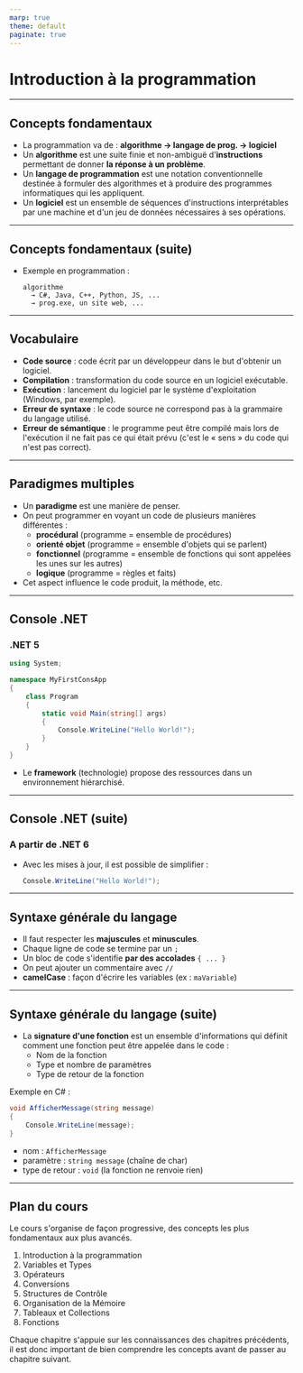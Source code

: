```yaml
---
marp: true
theme: default
paginate: true
---
```


# Introduction à la programmation

---

## Concepts fondamentaux

- La programmation va de : **algorithme → langage de prog. → logiciel**
- Un **algorithme** est une suite finie et non-ambiguë d'**instructions** permettant de donner **la réponse à un problème**.
- Un **langage de programmation** est une notation conventionnelle destinée à formuler des algorithmes et à produire des programmes informatiques qui les appliquent.
- Un **logiciel** est un ensemble de séquences d'instructions interprétables par une machine et d'un jeu de données nécessaires à ses opérations.

---

## Concepts fondamentaux (suite)

- Exemple en programmation :
  ```
  algorithme 
    → C#, Java, C++, Python, JS, ... 
    → prog.exe, un site web, ...
  ```

---

## Vocabulaire

- **Code source** : code écrit par un développeur dans le but d'obtenir un logiciel.
- **Compilation** : transformation du code source en un logiciel exécutable.
- **Exécution** : lancement du logiciel par le système d'exploitation (Windows, par exemple).
- **Erreur de syntaxe** : le code source ne correspond pas à la grammaire du langage utilisé.
- **Erreur de sémantique** : le programme peut être compilé mais lors de l'exécution il ne fait pas ce qui était prévu (c'est le « sens » du code qui n'est pas correct).

---

## Paradigmes multiples

- Un **paradigme** est une manière de penser.
- On peut programmer en voyant un code de plusieurs manières différentes :
  - **procédural** (programme = ensemble de procédures)
  - **orienté objet** (programme = ensemble d'objets qui se parlent)
  - **fonctionnel** (programme = ensemble de fonctions qui sont appelées les unes sur les autres)
  - **logique** (programme = règles et faits)
- Cet aspect influence le code produit, la méthode, etc.

---

## Console .NET

### .NET 5

```csharp
using System;

namespace MyFirstConsApp
{
    class Program
    {
        static void Main(string[] args)
        {
            Console.WriteLine("Hello World!");
        }
    }
}
```

- Le **framework** (technologie) propose des ressources dans un environnement hiérarchisé.

---

## Console .NET (suite)

### A partir de .NET 6 

- Avec les mises à jour, il est possible de simplifier :
    ```csharp
    Console.WriteLine("Hello World!");
    ```

---

## Syntaxe générale du langage

- Il faut respecter les **majuscules** et **minuscules**.
- Chaque ligne de code se termine par un `;`
- Un bloc de code s'identifie **par des accolades** `{ ... }`
- On peut ajouter un commentaire avec `//`
- **camelCase** : façon d'écrire les variables (ex : `maVariable`)

---

## Syntaxe générale du langage (suite)

- La **signature d'une fonction** est un ensemble d'informations qui définit comment une fonction peut être appelée dans le code :
    - Nom de la fonction
    - Type et nombre de paramètres
    - Type de retour de la fonction

Exemple en C# :
```csharp
void AfficherMessage(string message)
{
    Console.WriteLine(message);
}
```
- nom : `AfficherMessage`
- paramètre : `string message` (chaîne de char)
- type de retour : `void` (la fonction ne renvoie rien)

---

## Plan du cours

Le cours s'organise de façon progressive, des concepts les plus fondamentaux aux plus avancés.

1. Introduction à la programmation
2. Variables et Types
3. Opérateurs
4. Conversions
5. Structures de Contrôle
6. Organisation de la Mémoire
7. Tableaux et Collections
8. Fonctions

Chaque chapitre s'appuie sur les connaissances des chapitres précédents, il est donc important de bien comprendre les concepts avant de passer au chapitre suivant.

